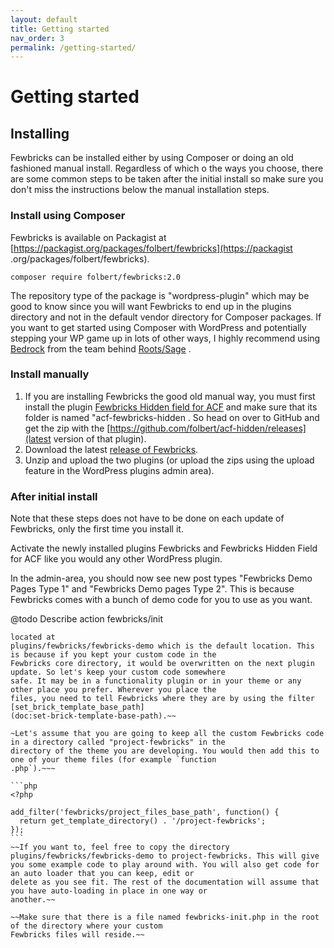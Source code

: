 ```yaml
---
layout: default
title: Getting started 
nav_order: 3
permalink: /getting-started/
---
```


# Getting started

## Installing
Fewbricks can be installed either by using Composer or doing an old fashioned manual install. Regardless of which o
the ways you choose, there are some common steps to be taken after the initial install so make sure you don't miss 
the instructions below the manual installation steps.

### Install using Composer
Fewbricks is available on Packagist at [https://packagist.org/packages/folbert/fewbricks](https://packagist
.org/packages/folbert/fewbricks).

`composer require folbert/fewbricks:2.0`

The repository type of the package is "wordpress-plugin" which may be good to know since you will want Fewbricks to
end up in the plugins directory and not in the default vendor directory for Composer packages. If you want to get
started using Composer with WordPress and potentially stepping your WP game up in lots of other ways, I highly
recommend using [Bedrock](https://roots.io/bedrock/) from the team behind [Roots/Sage](https://roots.io/) .

### Install manually
1. If you are installing Fewbricks the good old manual way, you must first install the plugin [Fewbricks Hidden field
for ACF](https://github.com/folbert/acf-fewbricks-hidden) and make sure that its folder is named "acf-fewbricks-hidden
. So head on over to GitHub and get the zip with the [https://github.com/folbert/acf-hidden/releases](latest version
of that plugin).
2. Download the latest [release of Fewbricks](https://github.com/folbert/fewbricks/releases).
3. Unzip and upload the two plugins (or upload the zips using the upload feature in the WordPress plugins admin area).

### After initial install
Note that these steps does not have to be done on each update of Fewbricks, only the first time you install it.

Activate the newly installed plugins Fewbricks and Fewbricks Hidden Field for ACF like you would any other WordPress
plugin.

In the admin-area, you should now see new post types "Fewbricks Demo Pages Type 1" and "Fewbricks Demo pages Type 2".
This is because Fewbricks comes with a bunch of demo code for you to use as you want.

@todo Describe action fewbricks/init

~~~The first thing you want to do is to tell Fewbricks that the code you are going to write for it will not be 
located at
plugins/fewbricks/fewbricks-demo which is the default location. This is because if you kept your custom code in the
Fewbricks core directory, it would be overwritten on the next plugin update. So let's keep your custom code somewhere
safe. It may be in a functionality plugin or in your theme or any other place you prefer. Wherever you place the
files, you need to tell Fewbricks where they are by using the filter [set_brick_template_base_path]
(doc:set-brick-template-base-path).~~

~Let's assume that you are going to keep all the custom Fewbricks code in a directory called "project-fewbricks" in the
directory of the theme you are developing. You would then add this to one of your theme files (for example `function
.php`).~~~

```php
<?php

add_filter('fewbricks/project_files_base_path', function() {
  return get_template_directory() . '/project-fewbricks';
});
```
~~If you want to, feel free to copy the directory plugins/fewbricks/fewbricks-demo to project-fewbricks. This will give
you some example code to play around with. You will also get code for an auto loader that you can keep, edit or
delete as you see fit. The rest of the documentation will assume that you have auto-loading in place in one way or
another.~~
 
~~Make sure that there is a file named fewbricks-init.php in the root of the directory where your custom
Fewbricks files will reside.~~
